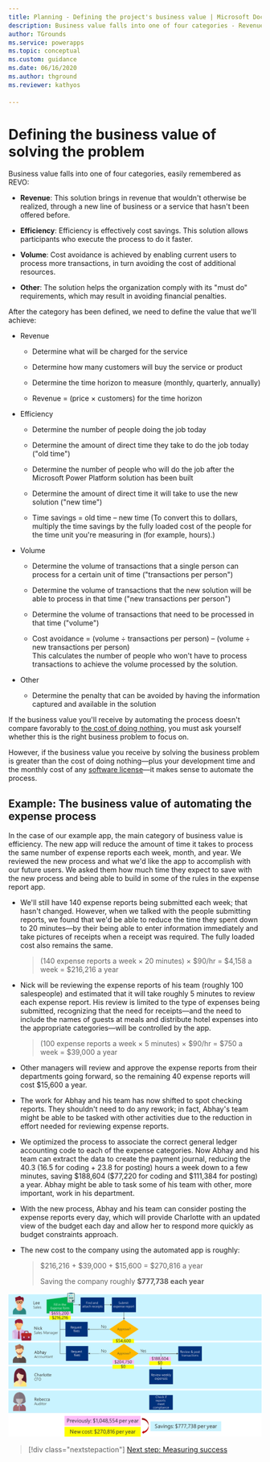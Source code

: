 ```yaml
---
title: Planning - Defining the project's business value | Microsoft Docs
description: Business value falls into one of four categories - Revenue, Efficiency, Volume, Other. Define the business value for your Power Apps project.
author: TGrounds
ms.service: powerapps
ms.topic: conceptual
ms.custom: guidance
ms.date: 06/16/2020
ms.author: thground
ms.reviewer: kathyos

---
```


# Defining the business value of solving the problem

Business value falls into one of four categories, easily remembered as
REVO:

- **Revenue**: This solution brings in revenue that wouldn't otherwise be
    realized, through a new line of business or a service that hasn't been
    offered before.

- **Efficiency**: Efficiency is effectively cost savings. This solution
    allows participants who execute the process to do it faster.

- **Volume**: Cost avoidance is achieved by enabling current users to process more
    transactions, in turn avoiding the cost of additional resources.

- **Other**: The solution helps the organization comply with its "must do" requirements, which may result in avoiding financial penalties.

After the category has been defined, we need to define the value that we'll achieve:

- Revenue

  - Determine what will be charged for the service

  - Determine how many customers will buy the service or product

  - Determine the time horizon to measure (monthly, quarterly, annually)

  - Revenue = (price &times; customers) for the time horizon

- Efficiency

  - Determine the number of people doing the job today

  - Determine the amount of direct time they take to do the job today ("old time")

  - Determine the number of people who will do the job after the Microsoft Power
        Platform solution has been built

  - Determine the amount of direct time it will take to use the new solution ("new time")

  - Time savings = old time &ndash; new time (To convert this to dollars, multiply
        the time savings by the fully loaded cost of the people for the time unit you're measuring in (for example, hours).)

- Volume

  - Determine the volume of transactions that a single person can
        process for a certain unit of time ("transactions per person")

  - Determine the volume of transactions that the new solution will be able
        to process in that time ("new transactions per person")

  - Determine the volume of transactions that need to be processed in that time ("volume")

  - Cost avoidance = (volume &divide; transactions per person) &ndash; (volume &divide; new transactions per person)<br>
        This calculates the number of people who won't have to process
        transactions to achieve the volume processed by the solution.

- Other

  - Determine the penalty that can be avoided by having the information
        captured and available in the solution

If the business value you'll receive by automating the process doesn't compare favorably to
[the cost of doing nothing](worth-automating-process.md), you must ask yourself whether this is the right business problem to focus on.

However, if the business value you receive by solving the business problem is
greater than the cost of doing nothing&mdash;plus your development time and the
monthly cost of any [software license](https://docs.microsoft.com/power-platform/admin/pricing-billing-skus)&mdash;it makes sense to automate the
process.

## Example: The business value of automating the expense process

In the case of our example app, the main category of business value is efficiency. The new app will reduce
the amount of time it takes to process the same number of expense reports each
week, month, and year. We reviewed the new process and what we'd like the app to
accomplish with our future users. We asked them how much time they expect to save with
the new process and being able to build in some of the rules in the expense
report app.

- We'll still have 140 expense reports being submitted each week; that
    hasn't changed. However, when we talked with the people submitting reports, we
    found that we'd be able to reduce the time they spent down to 20 minutes&mdash;by their
    being able to enter information immediately and take pictures of
    receipts when a receipt was required. The fully loaded cost also remains
    the same.

    >   (140 expense reports a week &times; 20 minutes) &times; \$90/hr = \$4,158 a week = \$216,216 a year

- Nick will be reviewing the expense reports of his team (roughly 100
    salespeople) and estimated that it will take roughly 5 minutes to review
    each expense report. His review is limited to the type of expenses being
    submitted, recognizing that the need for receipts&mdash;and the need to
    include the names of guests at meals and distribute hotel expenses into the
    appropriate categories&mdash;will be controlled by the app.

    >   (100 expense reports a week &times; 5 minutes) &times; \$90/hr = \$750 a week =  \$39,000 a year

- Other managers will review and approve the expense reports from their
    departments going forward, so the remaining 40 expense reports will cost \$15,600 a year.

- The work for Abhay and his team has now shifted to spot checking reports. They shouldn't need
    to do any rework; in fact, Abhay's team might be able to be
    tasked with other activities due to the reduction in effort needed for
    reviewing expense reports.

- We optimized the process to associate the correct general ledger accounting code to each
    of the expense categories. Now Abhay and his team can extract the data to
    create the payment journal, reducing the 40.3 (16.5 for coding + 23.8 for
    posting) hours a week down to a few minutes, saving \$188,604 (\$77,220 for
    coding and \$111,384 for posting) a year. Abhay might be able to task some of his
    team with other, more important, work in his department.

- With the new process, Abhay and his team can consider posting the
    expense reports every day, which will provide Charlotte with an updated view of the
    budget each day and allow her to respond more quickly as budget constraints
    approach.

- The new cost to the company using the automated app is roughly:

    >   \$216,216 + \$39,000 + \$15,600 = \$270,816 a year
    >
    >   Saving the company roughly **\$777,738 each year**

![Business process flowchart showing the updated costs for the optimized process and the total savings to be gained](media/optimized-flow-costs.png "Business process flowchart showing the updated costs for the optimized process and the total savings to be gained")

> [!div class="nextstepaction"]
> [Next step: Measuring success](measuring-success.md)
